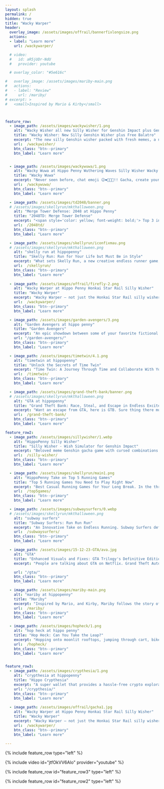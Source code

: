```yaml
---
layout: splash
permalink: /
hidden: true
title: "Wacky Warper"
header:
  overlay_image: /assets/images/offrail/bannerfixlongsize.png
  actions:
  - label: "Learn more"
    url: /wackywarper/

  # video:
  #   id: aR5jUDr-NdU
  #   provider: youtube

  # overlay_color: "#5e616c"

#   overlay_image: /assets/images/mariby-main.png
#   actions:
#   - label: "Review"
#     url: /mariby/
# excerpt: >
#   <small>Inspired by Mario & Kirby</small>  



feature_row:    
  - image_path: /assets/images/wackywisher/1.png
    alt: "Wacky Wisher all new Silly Wisher for Genshin Impact plus Genlatro Balatro"
    title: "Wacky Wisher: New Silly Genshin Wisher plus Free Balatro"
    excerpt: "The new silly Genshin wisher packed with fresh memes, a new weapon collector mode, character dress-up, and the arrival of free **Balatro** inspired card game — this CRAZY experience will have you laughing, customizing, and wishing like never before."
    url:  /wackywisher/
    btn_class: "btn--primary"
    btn_label: "Learn more"


  - image_path: /assets/images/wackywuwa/1.png
    alt: "Wacky Wuwa at Hippo Penny Wuthering Waves Silly Wisher Wacky Warper"
    title: "Wacky Wuwa"
    excerpt: "Never seen before, chat emoji 😉❤️🌹😎😂!! Gacha, create your own characters, dress them up for others to play with, to gift and to see their priceless emotions. If you’re a fan of Wuthering Waves, Honkai: Star Rail, Genshin Impact, you can't miss this silly wacky twist we've brought to the gacha experience!"
    url:  /wackywuwa/
    btn_class: "btn--primary"
    btn_label: "Learn more"

  - image_path: /assets/images/td2048/banner.png
  # /assets/images/skellyrun/mkthalloween.png
    alt: "Merge Tower Defense: 2048 at Hippo Penny"
    title: "2048TD: Merge Tower Defense"
    excerpt: "<span style='color: yellow; font-weight: bold;'> Top 3 in Board Games in South Korea </span>In 2048TD: Merge Tower Defense, you’ll experience a groundbreaking blend of strategic tower defense gameplay with the addictive challenge of the classic 2048 puzzle, the big skill set to upgrade, and an addictive gacha system to help you battle vampires. This isn't just any tower defense game."
    url:  /2048td/
    btn_class: "btn--primary"
    btn_label: "Learn more"

  - image_path: /assets/images/skellyrun/iconfixmau.png
  # /assets/images/skellyrun/mkthalloween.png
    alt: "skelly run at hippopenny"
    title: "Skelly Run: Run for Your Life but Must Be in Style"
    excerpt: "What sets Skelly Run, a new creative endless runner game, apart is the delightful twist that allows you to be carried by the raven, enabling you to fly by physically moving your phone left and right. Unlike others, this game is easy to challenge buddies, make fun, and laugh out loud, all while sporting some seriously stylish dresses!! Are you ready to score 4K?"
    url:  /skellyrun/
    btn_class: "btn--primary"
    btn_label: "Learn more"
  
  - image_path: /assets/images/offrail/firefly-2.png
    alt: "Wacky Warper at Hippo Penny Honkai Star Rail Silly Wisher"
    title: "Wacky Warper"
    excerpt: "Wacky Warper — not just the Honkai Star Rail silly wisher — Gacha. Meme. Dress. Gift. Emotional Chat. Mini-games. With a meme art style, an accurate gacha system, and a variety of special outfits and items, you can dress up your favorite characters in your ways. If you’re a fan of Honkai: Star Rail, Genshin Impact, or Wuthering Waves, you can't miss this silly wacky twist we've brought to the gacha experience!"
    url:  /wackywarper/
    btn_class: "btn--primary"
    btn_label: "Learn more"

  - image_path: /assets/images/garden-avengers/3.png
    alt: "Garden Avengers at hippo penny"
    title: "Garden Avengers"
    excerpt: "An epic showdown between some of your favorite fictional characters, including Hippo Casper, Stone Talus, the Demogorgon, and Gonion, as they fight for the safety and prosperity of your beloved gardens."
    url: "/garden-avengers/"
    btn_class: "btn--primary"
    btn_label: "Learn more"

  - image_path: /assets/images/timetwin/4.1.png
    alt: "timetwin at hippopenny"
    title: "Unlock the Secrets of Time Twin"
    excerpt: "Time Twin: A Journey Through Time and Collaborate With Yourself! Have you ever thought about what it's like to work with your past-self to open dream doors? My challenge for you: remember your way through dream 20."
    url:  /timetwin/
    btn_class: "btn--primary"
    btn_label: "Learn more"  

  - image_path: /assets/images/grand-theft-bank/banner.png
  # /assets/images/skellyrun/mkthalloween.png
    alt: "GTA at hippopenny"
    title: "Grand Theft Bank: Race, Steal, and Escape in Endless Excitement"
    excerpt: "Want an escape from GTA, here is GTB. Sure thing there must be grand theft. Gear up for the ultimate adrenaline rush in 'Grand Theft Bank'! Race through city streets, outsmart the police and master grand theft genre. Control the stolen bank safe, transform it into a powerful weapon and experience fast, furious car racing like never before."
    url:  /grand-theft-bank/
    btn_class: "btn--primary"
    btn_label: "Learn more" 

feature_row2:
  - image_path: /assets/images/sillywisher/1.webp
    alt: "HippoPenny Silly Wisher"
    title: "Silly Wisher - Wish Simulator for Genshin Impact"
    excerpt: "Beloved meme Genshin gacha game with cursed combinations of characters."
    url:  /silly-wisher/
    btn_class: "btn--primary"
    btn_label: "Learn more"  

  - image_path: /assets/images/skellyrun/main1.png
    alt: "HippoPenny Take on Top 5 Running Games"
    title: "Top 5 Running Games You Need to Play Right Now"
    excerpt: "Best Casual Running Games for Your Long Break. In the thrilling world of gaming, the endless runner genre reigns supreme as a masterclass in non-stop action and heart-pounding excitement."
    url:  /top5games/
    btn_class: "btn--primary"
    btn_label: "Learn more"  

  - image_path: /assets/images/subwaysurfers/0.webp
  # /assets/images/skellyrun/mkthalloween.png
    alt: "subway surfers"
    title: "Subway Surfers: Run Run Run"
    excerpt: "An Innovative Take on Endless Running. Subway Surfers definitely fits that bill, and is a game you'll keep coming back to, unable to pull away for too long at a time."
    url:  /subwaysurfers/
    btn_class: "btn--primary"
    btn_label: "Learn more"

  - image_path: /assets/images/15-12-23-GTA/ava.jpg
    alt: "GTA"
    title: "Enhanced Visuals and Fixes: GTA Trilogy's Definitive Edition Shines on Mobile"
    excerpt: "People are talking about GTA on Netflix. Grand Theft Auto: The Trilogy – The Definitive Edition are causing a stir among fans. Players exploring the reimagined worlds of GTA III, Vice City, and San Andreas on iOS and Android are delighted to find improved visual settings that closely resemble the original"

    url: "/gta/"
    btn_class: "btn--primary"
    btn_label: "Learn more"

  - image_path: /assets/images/mariby-main.png
    alt: "mariby at hippopenny"
    title: "Mariby"
    excerpt: "Inspired by Mario, and Kirby, Mariby follows the story of a naive prince who sets out to unite the five territories of his kingdom. With stunning graphics, open-world gameplay, and unique weapons that can transform, Mariby promises to be an epic journey that will captivate you all the way through."
    url:  /mariby/
    btn_class: "btn--primary"
    btn_label: "Learn more" 

  - image_path: /assets/images/hopheck/1.png
    alt: "hop heck at hippo penny"
    title: "Hop Heck: Can You Take the Leap?"
    excerpt: "Hopping onto moonlit rooftops, jumping through cart, bike, trash can, banana peels, etc. Feel the heart-pounding rush of excitement as you guide Hop on this hecking thrilling adventure. My challenge for you: not to die for 5 minutes!"
    url:  /hopheck/
    btn_class: "btn--primary"
    btn_label: "Learn more"  


feature_row3:
  - image_path: /assets/images/crypthesia/1.png
    alt: "crypthesia at hippopenny"
    title: "Hippo Crypthesia"
    excerpt: "A super wallet that provides a hassle-free crypto exploration experience, with noncustodial wallets, auto-compound interest, low-risk tokens, high APY, and blockchain games to play while you invest in the constantly-evolving platform."
    url: "/crypthesia/"
    btn_class: "btn--primary"
    btn_label: "Learn more"
  
  - image_path: /assets/images/offrail/gacha1.jpg
    alt: "Wacky Warper at Hippo Penny Honkai Star Rail Silly Wisher"
    title: "Wacky Warper"
    excerpt: "Wacky Warper — not just the Honkai Star Rail silly wisher — Gacha. Meme. Dress. Gift. Emotional Chat. Mini-games. With a meme art style, an accurate gacha system, and a variety of special outfits and items, you can dress up your favorite characters in your ways. If you’re a fan of Honkai: Star Rail, Genshin Impact, or Wuthering Waves, you can't miss this silly wacky twist we've brought to the gacha experience!"
    url:  /wackywarper/
    btn_class: "btn--primary"
    btn_label: "Learn more"
    
---
```


{% include feature_row type="left" %}

{% include video id="jtfOkVV6Alo" provider="youtube" %}

{% include feature_row id="feature_row3" type="left" %}

{% include feature_row id="feature_row2" type="left" %}

